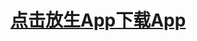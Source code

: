 

#  <a href='https://github.com/While1true/mahaLives/blob/master/lives_v1.0.1_2019-03-05_release.apk?raw=true'>点击放生App下载App</a>
